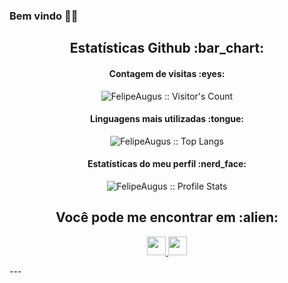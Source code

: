 ### Bem vindo 👋😄
<!-- 
TECNOLOGIAS  
<h2 align="center">My stack :man_technologist:</h2>

<p align="center">Tools that I use on a daily basis, or that I've used or worked (either much or a bit) with on the past</p>
<p align="center">
  <a href="https://stackshare.io/anhello/my-personal-stack">
    <img src="http://img.shields.io/badge/tech-stack-0690fa.svg?style=flat" alt="AnhellO :: StackShare" />
  </a>
</p>
-->

<!-- GITUB -->
<h2 align="center">Estatísticas Github :bar_chart:</h2>

<h4 align="center">Contagem de visitas :eyes:</h4>

<p align="center"><img src="https://profile-counter.glitch.me/%7BFelipeAugus%7D/count.svg" alt="FelipeAugus :: Visitor's Count" /></p>

<h4 align="center">Linguagens mais utilizadas :tongue:</h4>

<p align="center"><img src="https://github-readme-stats.vercel.app/api/top-langs/?username=FelipeAugus&langs_count=10&theme=algolia&layout=compact" alt="FelipeAugus :: Top Langs" /></p>

<h4 align="center">Estatísticas do meu perfil :nerd_face:</h4>

<p align="center"><img src="https://github-readme-stats.vercel.app/api?username=FelipeAugus&show_icons=true&theme=algolia" alt="FelipeAugus :: Profile Stats" /></p>

<!-- REDES SOCIAIS --> 
<h2 align="center">Você pode me encontrar em :alien:</h2>

<p align="center">
  <a href="https://www.linkedin.com/in/felipe-augusto-souza-aa76831b1" target="_blank">
    <img src="https://img.shields.io/badge/%20-LinkedIn-blue" height="30">
  </a>
  <a href="https://www.instagram.com/a_felip3" target="_blank">
    <img src="https://img.shields.io/badge/%20-Instagram-orange" height="30">
  </a>
</p>
---
